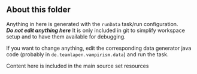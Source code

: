 ## About this folder

Anything in here is generated with the `runData` task/run configuration.  
***Do not edit anything here*** It is only included in git to simplify workspace setup and to have them available for
debugging.

If you want to change anything, edit the corresponding data generator java code (probably
in `de.teamlapen.vampirism.data`) and run the task.

Content here is included in the main source set resources